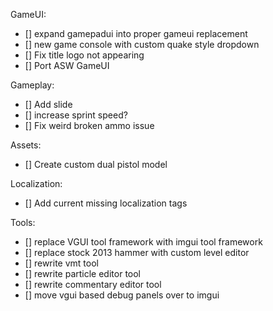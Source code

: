GameUI:
- [] expand gamepadui into proper gameui replacement
- [] new game console with custom quake style dropdown
- [] Fix title logo not appearing
- [] Port ASW GameUI

Gameplay:
- [] Add slide
- [] increase sprint speed?
- [] Fix weird broken ammo issue

Assets:
- [] Create custom dual pistol model

Localization:
- [] Add current missing localization tags

Tools:
- [] replace VGUI tool framework with imgui tool framework
- [] replace stock 2013 hammer with custom level editor
- [] rewrite vmt tool
- [] rewrite particle editor tool
- [] rewrite commentary editor tool
- [] move vgui based debug panels over to imgui